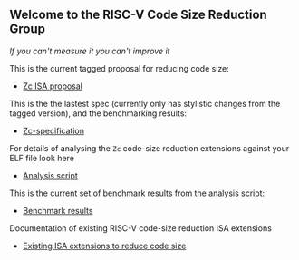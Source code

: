 Welcome to the RISC-V Code Size Reduction Group
------------------------------------------------

_If you can't measure it you can't improve it_

This is the current tagged proposal for reducing code size:

- [Zc ISA proposal](https://github.com/riscv/riscv-code-size-reduction/releases/tag/V0.70.1-TOOLCHAIN-DEV)

This is the the lastest spec (currently only has stylistic changes from the tagged version), and the benchmarking results:

- [Zc-specification](https://github.com/riscv/riscv-code-size-reduction/tree/master/Zc-specification)

For details of analysing the `Zc` code-size reduction extensions against your ELF file look here

- [Analysis script](https://github.com/riscv/riscv-code-size-reduction/tree/master/benchmarks)

This is the current set of benchmark results from the analysis script:

- [Benchmark results](https://docs.google.com/spreadsheets/d/1bFMyGkuuulBXuIaMsjBINoCWoLwObr1l9h5TAWN8s7k/edit#gid=1837831327)

Documentation of existing RISC-V code-size reduction ISA extensions
- [Existing ISA extensions to reduce code size](https://github.com/riscv/riscv-code-size-reduction/blob/master/existing_extensions/README.md)



